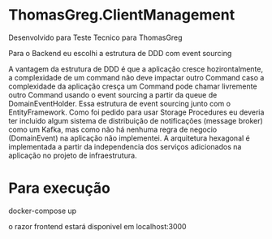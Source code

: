# ThomasGreg.ClientManagement

Desenvolvido para Teste Tecnico para ThomasGreg

Para o Backend eu escolhi a estrutura de DDD com event sourcing

A vantagem da estrutura de DDD é que a aplicação cresce hozirontalmente, a complexidade de um command não deve impactar outro Command caso a complexidade da aplicação cresça um Command pode chamar livremente outro Command usando o event sourcing a partir da queue de DomainEventHolder.
Essa estrutura de event sourcing junto com o EntityFramework. Como foi pedido para usar Storage Procedures eu deveria ter incluido algum sistema de distribuição de notificações (message broker) como um Kafka, mas como não há nenhuma regra de negocio (DomainEvent) na aplicação não implementei.
A arquitetura hexagonal é implementada a partir da independencia dos serviços adicionados na aplicação no projeto de infraestrutura.

# Para execução
docker-compose up

o razor frontend estará disponivel em localhost:3000